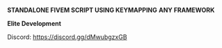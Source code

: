 **STANDALONE FIVEM SCRIPT USING KEYMAPPING** 
**ANY FRAMEWORK**

**Elite Development**

Discord:
https://discord.gg/dMwubgzxGB